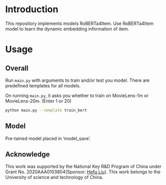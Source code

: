 # Introduction

This repository implements models RoBERTa4Item. Use RoBERTa4Item model to learn the dynamic embedding information of item.

# Usage

## Overall

Run `main.py` with arguments to train and/or test you model. There are predefined templates for all models.

On running `main.py`, it asks you whether to train on MovieLens-1m or MovieLens-20m.  (Enter 1 or 20)

```bash
python main.py --template train_bert
```

## Model
Pre-tained model placed in ‘model_save’.

## Acknowledge
This work was supported by the National Key R&D Program of China under Grant No. 2020AAA0103804(Sponsor: <a  href ="https://bs.ustc.edu.cn/chinese/profile-74.html">Hefu Liu</a>). This work belongs to the University of science and technology of China.

